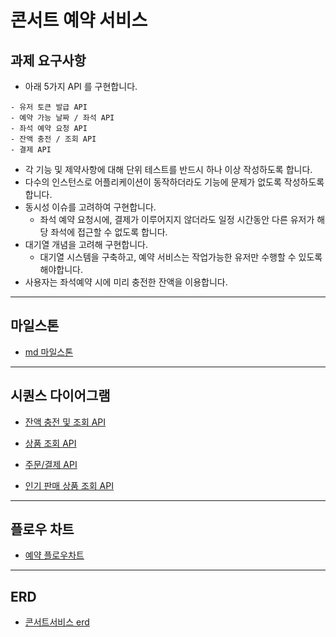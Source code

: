 #  콘서트 예약 서비스

## 과제 요구사항
- 아래 5가지 API 를 구현합니다.
```
- 유저 토큰 발급 API
- 예약 가능 날짜 / 좌석 API
- 좌석 예약 요청 API
- 잔액 충전 / 조회 API
- 결제 API
```
- 각 기능 및 제약사항에 대해 단위 테스트를 반드시 하나 이상 작성하도록 합니다.
- 다수의 인스턴스로 어플리케이션이 동작하더라도 기능에 문제가 없도록 작성하도록 합니다.
- 동시성 이슈를 고려하여 구현합니다.
  - 좌석 예약 요청시에, 결제가 이루어지지 않더라도 일정 시간동안 다른 유저가 해당 좌석에 접근할 수 없도록 합니다.
- 대기열 개념을 고려해 구현합니다.
  - 대기열 시스템을 구축하고, 예약 서비스는 작업가능한 유저만 수행할 수 있도록 해야합니다.
- 사용자는 좌석예약 시에 미리 충전한 잔액을 이용합니다.


---


## 마일스톤
- [md 마일스톤](docs/milestone/milestone.md)


---

## 시퀀스 다이어그램
- [잔액 충전 및 조회 API](docs/diagram/balance-charge.md)

- [상품 조회 API](docs/diagram/products.md)

- [주문/결제 API](docs/diagram/order-payment.md)

- [인기 판매 상품 조회 API](docs/diagram/order-payment.md)


--- 


## 플로우 차트
- [예약 플로우차트](docs/flowchart/reserve-concert.md)


---


## ERD
- [콘서트서비스 erd](docs/erd.md)